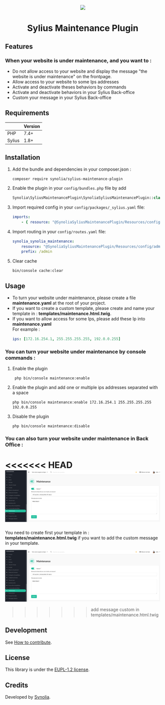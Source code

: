 <p align="center">
    <a href="https://sylius.com" target="_blank">
        <img src="https://demo.sylius.com/assets/shop/img/logo.png" />
    </a>
</p>

<h1 align="center">Sylius Maintenance Plugin</h1>


## Features

### When your website is under maintenance, and you want to :

* Do not allow access to your website and display the message "the website is under maintenance" on the frontpage.
* Allow access to your website to some Ips addresses
* Activate and deactivate theses behaviors by commands
* Activate and deactivate behaviors in your Sylius Back-office
* Custom your message in your Sylius Back-office

## Requirements

| | Version |
| :--- | :--- |
| PHP  | 7.4+ |
| Sylius | 1.8+ |

## Installation

1. Add the bundle and dependencies in your composer.json :

    ```shell
    composer require synolia/sylius-maintenance-plugin
    ```

2. Enable the plugin in your `config/bundles.php` file by add

    ```php
    Synolia\SyliusMaintenancePlugin\SynoliaSyliusMaintenancePlugin::class => ['all' => true],
    ```

3. Import required config in your `config/packages/_sylius.yaml` file:

    ```yaml
    imports:
        - { resource: "@SynoliaSyliusMaintenancePlugin/Resources/config/config.yaml" }
    ```

4. Import routing in your `config/routes.yaml` file:

    ```yaml
    synolia_synolia_maintenance:
        resource: "@SynoliaSyliusMaintenancePlugin/Resources/config/admin_routing.yaml"
        prefix: /admin
    ```

5. Clear cache

    ```shell
    bin/console cache:clear
    ```
   
## Usage

- To turn your website under maintenance, please create a file **maintenance.yaml** at the root of your project.
- If you want to create a custom template, please create and name your template in : **templates/maintenance.html.twig**.
- If you want to allow access for some Ips, please add these Ip into **maintenance.yaml**   
   For example : 
    ```yaml
    ips: [172.16.254.1, 255.255.255.255, 192.0.0.255]
    ```
  
### You can turn your website under maintenance by console commands :

  1. Enable the plugin

     ```shell
      php bin/console maintenance:enable
      ```
  2. Enable the plugin and add one or multiple ips addresses separated with a space

      ```shell
      php bin/console maintenance:enable 172.16.254.1 255.255.255.255 192.0.0.255
      ```
  3. Disable the plugin

      ```shell
      php bin/console maintenance:disable
      ```
     
### You can also turn your website under maintenance in Back Office :     

<<<<<<< HEAD
![Alt text](images/maintenance.png "maintenance_configure")
=======
You need to create first your template in : **templates/maintenance.html.twig** if you want to add the custom message in your template.

![Alt text](images/maintenance.png "maintenance_configure")    
>>>>>>> add message custom in templates/maintenance.html.twig

## Development

See [How to contribute](CONTRIBUTING.md).

## License

This library is under the [EUPL-1.2 license](LICENSE).

## Credits

Developed by [Synolia](https://synolia.com/).
